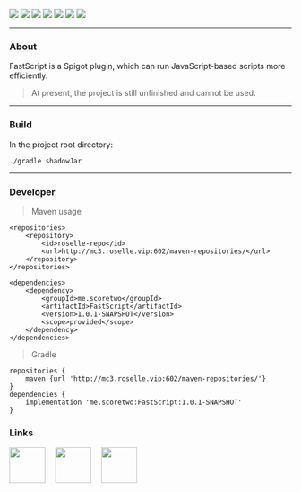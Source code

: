 ![](http://mc3.roselle.vip:602/FastScript/big_logo.gif)
[<img src="https://img.shields.io/discord/760802420552105995?label=Discord&style=for-the-badge"/>](https://discord.gg/GVM6vx9)
[<img src="https://img.shields.io/github/issues/Score2/FastScript?style=for-the-badge"/>](https://github.com/Score2/FastScript/issues)
[<img src="https://img.shields.io/github/issues-pr/Score2/FastScript?style=for-the-badge"/>](https://github.com/Score2/FastScript/pulls)
[<img src="https://img.shields.io/github/license/Score2/FastScript?style=for-the-badge"/>](https://github.com/Score2/FastScript/blob/master/LICENSE)
[<img src="https://img.shields.io/github/last-commit/Score2/FastScript?style=for-the-badge"/>](https://github.com/Score2/FastScript/commits/master)
[<img src="https://img.shields.io/bstats/servers/9014?label=BSTATS-SERVERS&style=for-the-badge"/>](https://bstats.org/plugin/bukkit/FastScript/9014)
***
### About
FastScript is a Spigot plugin, which can run JavaScript-based scripts more efficiently.

>At present, the project is still unfinished and cannot be used.
***
### Build
In the project root directory:
```
./gradle shadowJar
```
***
### Developer
> Maven usage
```
<repositories>
    <repository>
        <id>roselle-repo</id>
        <url>http://mc3.roselle.vip:602/maven-repositories/</url>
    </repository>
</repositories>

<dependencies>
    <dependency>
        <groupId>me.scoretwo</groupId>
        <artifactId>FastScript</artifactId>
        <version>1.0.1-SNAPSHOT</version>
        <scope>provided</scope>
    </dependency>
</dependencies>
```
> Gradle
```
repositories {
    maven {url 'http://mc3.roselle.vip:602/maven-repositories/'}
}
dependencies {
    implementation 'me.scoretwo:FastScript:1.0.1-SNAPSHOT'
}
```

### Links

[<img src="http://mc3.roselle.vip:602/icons/github.svg" width="64" height="64"/>](https://github.com/Score2/FastScript) 　[<img src="http://mc3.roselle.vip:602/icons/wiki.svg" width="64" height="64"/>](https://github.com/Score2/FastScript/wiki) 　[<img src="http://mc3.roselle.vip:602/icons/discord.svg" width="64" height="64"/>](https://discord.gg/GVM6vx9)
